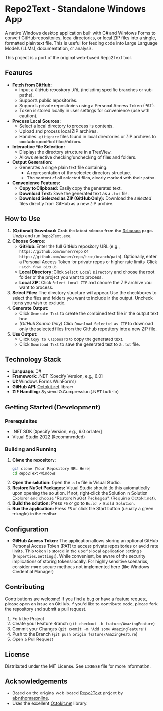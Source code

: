 # Repo2Text - Standalone Windows App

A native Windows desktop application built with C# and Windows Forms to convert GitHub repositories, local directories, or local ZIP files into a single, formatted plain text file. This is useful for feeding code into Large Language Models (LLMs), documentation, or analysis.

This project is a port of the original web-based Repo2Text tool.

## Features

*   **Fetch from GitHub:**
    *   Input a GitHub repository URL (including specific branches or sub-paths).
    *   Supports public repositories.
    *   Supports private repositories using a Personal Access Token (PAT).
    *   Token is stored locally in user settings for convenience (use with caution).
*   **Process Local Sources:**
    *   Select a local directory to process its contents.
    *   Upload and process local ZIP archives.
    *   Handles `.gitignore` files found in local directories or ZIP archives to exclude specified files/folders.
*   **Interactive File Selection:**
    *   Displays the directory structure in a TreeView.
    *   Allows selective checking/unchecking of files and folders.
*   **Output Generation:**
    *   Generates a single plain text file containing:
        *   A representation of the selected directory structure.
        *   The content of all selected files, clearly marked with their paths.
*   **Convenience Features:**
    *   **Copy to Clipboard:** Easily copy the generated text.
    *   **Download Text:** Save the generated text as a `.txt` file.
    *   **Download Selected as ZIP (GitHub Only):** Download the *selected* files directly from GitHub as a new ZIP archive.

## How to Use

1.  **(Optional) Download:** Grab the latest release from the [Releases](link/to/your/releases/page) page. Unzip and run `Repo2Text.exe`.
2.  **Choose Source:**
    *   **GitHub:** Enter the full GitHub repository URL (e.g., `https://github.com/owner/repo` or `https://github.com/owner/repo/tree/branch/path`). Optionally, enter a Personal Access Token for private repos or higher rate limits. Click `Fetch from GitHub`.
    *   **Local Directory:** Click `Select Local Directory` and choose the root folder of the project you want to process.
    *   **Local ZIP:** Click `Select Local ZIP` and choose the ZIP archive you want to process.
3.  **Select Files:** The directory structure will appear. Use the checkboxes to select the files and folders you want to include in the output. Uncheck items you wish to exclude.
4.  **Generate Output:**
    *   Click `Generate Text` to create the combined text file in the output text box.
    *   *(GitHub Source Only)* Click `Download Selected as ZIP` to download only the selected files from the GitHub repository into a new ZIP file.
5.  **Use Output:**
    *   Click `Copy to Clipboard` to copy the generated text.
    *   Click `Download Text` to save the generated text to a `.txt` file.

## Technology Stack

*   **Language:** C#
*   **Framework:** .NET [Specify Version, e.g., 6.0]
*   **UI:** Windows Forms (WinForms)
*   **GitHub API:** [Octokit.net](https://github.com/octokit/octokit.net) library
*   **ZIP Handling:** System.IO.Compression (.NET built-in)

## Getting Started (Development)

### Prerequisites

*   .NET SDK [Specify Version, e.g., 6.0 or later]
*   Visual Studio 2022 (Recommended)

### Building and Running

1.  **Clone the repository:**
    ```bash
    git clone [Your Repository URL Here]
    cd Repo2Text-Windows 
    ```
    <!-- *Replace [Your Repository URL Here] with the actual URL.* -->
2.  **Open the solution:** Open the `.sln` file in Visual Studio.
3.  **Restore NuGet Packages:** Visual Studio should do this automatically upon opening the solution. If not, right-click the Solution in Solution Explorer and choose "Restore NuGet Packages". (Requires Octokit.net).
4.  **Build the solution:** Press `F6` or go to `Build > Build Solution`.
5.  **Run the application:** Press `F5` or click the Start button (usually a green triangle) in the toolbar.

## Configuration

*   **GitHub Access Token:** The application allows storing an optional GitHub Personal Access Token (PAT) to access private repositories or avoid rate limits. This token is stored in the user's local application settings (`Properties.Settings`). While convenient, be aware of the security implications of storing tokens locally. For highly sensitive scenarios, consider more secure methods not implemented here (like Windows Credential Manager).

## Contributing

Contributions are welcome! If you find a bug or have a feature request, please open an issue on GitHub. If you'd like to contribute code, please fork the repository and submit a pull request.

1.  Fork the Project
2.  Create your Feature Branch (`git checkout -b feature/AmazingFeature`)
3.  Commit your Changes (`git commit -m 'Add some AmazingFeature'`)
4.  Push to the Branch (`git push origin feature/AmazingFeature`)
5.  Open a Pull Request

## License

Distributed under the MIT License. See `LICENSE` file for more information.

## Acknowledgements

*   Based on the original web-based [Repo2Text](https://github.com/abinthomasonline/repo2txt) project by [abinthomasonline](https://github.com/abinthomasonline).
*   Uses the excellent [Octokit.net](https://github.com/octokit/octokit.net) library.